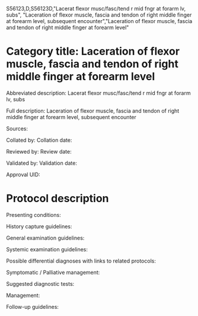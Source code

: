 S56123,D,S56123D,"Lacerat flexor musc/fasc/tend r mid fngr at forarm lv, subs", "Laceration of flexor muscle, fascia and tendon of right middle finger at forearm level, subsequent encounter","Laceration of flexor muscle, fascia and tendon of right middle finger at forearm level"
# Category title: Laceration of flexor muscle, fascia and tendon of right middle finger at forearm level

Abbreviated description: Lacerat flexor musc/fasc/tend r mid fngr at forarm lv, subs

Full description: Laceration of flexor muscle, fascia and tendon of right middle finger at forearm level, subsequent encounter

Sources:

Collated by:
Collation date:

Reviewed by:
Review date:

Validated by:
Validation date:

Approval UID:

# Protocol description

Presenting conditions:

History capture guidelines:

General examination guidelines:

Systemic examination guidelines:

Possible differential diagnoses with links to related protocols:

Symptomatic / Palliative management:

Suggested diagnostic tests:

Management:

Follow-up guidelines:
